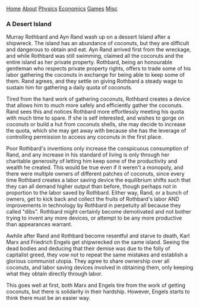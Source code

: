 [Home](index.html) [About](about.html) [Physics](research.html)
[Economics](posts.html) [Games](games.html) [Misc](misc.html)

###  A Desert Island

Murray Rothbard and Ayn Rand wash up on a dessert Island after a shipwreck.
The island has an abundance of coconuts, but they are difficult and dangerous
to obtain and eat. Ayn Rand arrived first from the wreckage, and while
Rothbard was still swimming, claimed all the coconuts and the entire island as
her private property. Rothbard, being an honourable gentleman who respects
private property rights, offers to trade some of his labor gathering the
coconuts in exchange for being able to keep some of them. Rand agrees, and
they settle on giving Rothbard a steady wage to sustain him for gathering a
daily quota of coconuts.

Tired from the hard work of gathering coconuts, Rothbard creates a device that
allows him to much more safely and efficiently gather the coconuts. Rand sees
this and notices Rothbard more effortlessly meeting his quota with much time
to spare. If she is self interested, and wishes to gorge on coconuts or build
a hut from coconuts shells, she may decide to increase the quota, which she
may get away with because she has the leverage of controlling permission to
access any coconuts in the first place.

Poor Rothbard's inventions only increase the conspicuous consumption of Rand,
and any increase in his standard of living is only through her charitable
generosity of letting him keep some of the productivity and wealth he created.
This would be true even if it weren't a monopoly, and there were multiple
owners of different patches of coconuts, since every time Rothbard creates a
labor saving device the equilibrium shifts such that they can all demand
higher output than before, though perhaps not in proportion to the labor saved
by Rothbard. Either way, Rand, or a bunch of owners, get to kick back and
collect the fruits of Rothbard's labor AND improvements in technology by
Rothbard in perpetuity all because they called "dibs". Rothbard might
certainly become demotivated and not bother trying to invent any more devices,
or attempt to be any more productive than appearances warrant.

Awhile after Rand and Rothbard become resentful and starve to death, Karl Marx
and Friedrich Engels get shipwrecked on the same island. Seeing the dead
bodies and deducing that their demise was due to the folly of capitalist
greed, they vow not to repeat the same mistakes and establish a glorious
communist utopia. They agree to share ownership over all coconuts, and labor
saving devices involved in obtaining them, only keeping what they obtain
directly through labor.

This goes well at first, both Marx and Engels tire from the work of getting
coconuts, but there is solidarity in their hardship. However, Engels starts to
think there must be an easier way.

